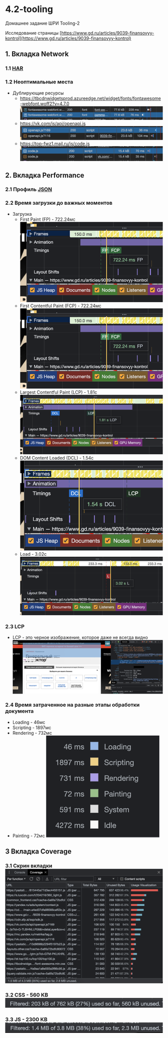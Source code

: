 # 4.2-tooling
Домашнее задание ШРИ Tooling-2

Исследование страницы [https://www.gd.ru/articles/9039-finansovyy-kontrol](https://www.gd.ru/articles/9039-finansovyy-kontrol)

## 1. Вкладка Network
### 1.1 [HAR](network_www.gd.ru.har)
### 1.2 Неоптимальные места
- Дублирующие ресурсы 
    - https://tbcdnwidgetsprod.azureedge.net/widget/fonts/fontawesome-webfont.woff2?v=4.7.0 ![ScreenShot](image-1.png)
    - https://vk.com/js/api/openapi.js ![ScreenShot](image-2.png)
    - https://top-fwz1.mail.ru/js/code.js ![ScreenShot](image-3.png)

## 2. Вкладка Performance
### 2.1 Профиль [JSON](Trace-20230618T192635)
### 2.2 Время загрузки до важных моментов
- Загрузка
    - First Paint (FP) - 722.24мс
        ![FP](image-4.png)
    - First Contentful Paint (FCP) - 722.24мс 
        ![FP](image-4.png)
    - Largest Contentful Paint (LCP) - 1.81с 
        ![LCP](image-5.png)
    - DOM Content Loaded (DCL) - 1.54с 
        ![DCL](image-6.png)
    - Load - 3.02с 
        ![L](image-7.png)

### 2.3 LCP
- LCP - это черное изображение, которое даже не всегда видно ![картинка](image-8.png)

### 2.4 Время затраченное на разные этапы обработки документа
- Loading - 46мс
- Scripting - 1897мс
- Rendering - 732мс
- Painting - 72мс
![Time](image-9.png)

## 3 Вкладка Coverage

### 3.1 Скрин вкладки ![Вкладка](image-10.png)

### 3.2 CSS - 560 KB ![CSS](image-11.png)

### 3.3 JS - 2300 KB ![JS](image-12.png)